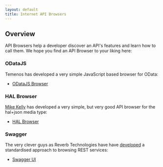 ```yaml
---
layout: default
title: Internet API Browsers
---
```

## Overview

API Browsers help a developer discover an API's features and learn how to call them.  We hope you find an API Browser to your liking here:


### ODataJS

Temenos has developed a very simple JavaScript based browser for OData:

* [ODataJS Browser](http://t24demo.cloudapp.net/TCMBCommon-iris/)


### HAL Browser

[Mike Kelly](https://github.com/mikekelly/hal-browser) has developed a very simple, but very good API browser for the hal+json media type:


* [HAL Browser](http://t24demo.cloudapp.net/TCMBCommon-iris/hal_browser.html#/tcib-iris/TCIB.svc/root)


### Swagger

The very clever guys as Reverb Technologies have have [developed](https://github.com/wordnik/swagger-ui) a standardised approach to browsing REST services:

* [Swagger UI](http://t24demo.cloudapp.net/TCMBCommon-iris/swagger.jsp)
